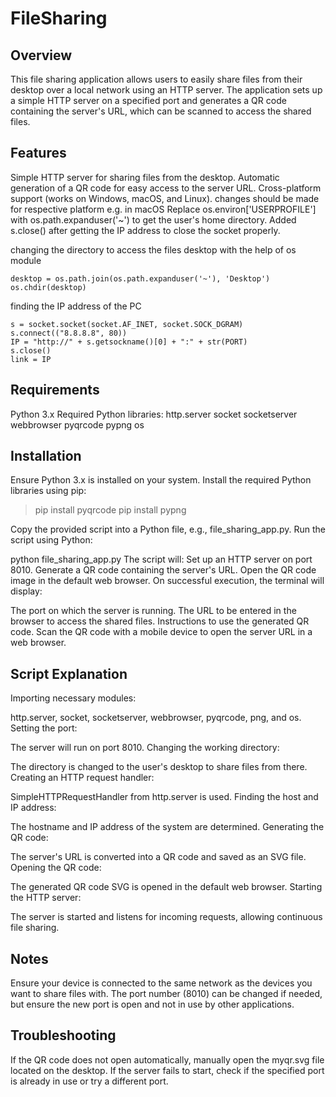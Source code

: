 # FileSharing

## Overview
This file sharing application allows users to easily share files from their desktop over a local network using an HTTP server. The application sets up a simple HTTP server on a specified port and generates a QR code containing the server's URL, which can be scanned to access the shared files.

## Features
Simple HTTP server for sharing files from the desktop.
Automatic generation of a QR code for easy access to the server URL.
Cross-platform support (works on Windows, macOS, and Linux).
changes should be made for respective platform e.g. in macOS Replace os.environ['USERPROFILE'] with os.path.expanduser('~') to get the user's home directory.
Added s.close() after getting the IP address to close the socket properly.

changing the directory to access the files desktop with the help of os module
```
desktop = os.path.join(os.path.expanduser('~'), 'Desktop')
os.chdir(desktop)
```
finding the IP address of the PC
```
s = socket.socket(socket.AF_INET, socket.SOCK_DGRAM)
s.connect(("8.8.8.8", 80))
IP = "http://" + s.getsockname()[0] + ":" + str(PORT)
s.close()
link = IP
```

## Requirements
Python 3.x
Required Python libraries:
http.server
socket
socketserver
webbrowser
pyqrcode
pypng
os

## Installation
Ensure Python 3.x is installed on your system.
Install the required Python libraries using pip:

> pip install pyqrcode
> pip install pypng

Copy the provided script into a Python file, e.g., file_sharing_app.py.
Run the script using Python:

python file_sharing_app.py
The script will:
Set up an HTTP server on port 8010.
Generate a QR code containing the server's URL.
Open the QR code image in the default web browser.
On successful execution, the terminal will display:

The port on which the server is running.
The URL to be entered in the browser to access the shared files.
Instructions to use the generated QR code.
Scan the QR code with a mobile device to open the server URL in a web browser.


## Script Explanation
Importing necessary modules:

http.server, socket, socketserver, webbrowser, pyqrcode, png, and os.
Setting the port:

The server will run on port 8010.
Changing the working directory:

The directory is changed to the user's desktop to share files from there.
Creating an HTTP request handler:

SimpleHTTPRequestHandler from http.server is used.
Finding the host and IP address:

The hostname and IP address of the system are determined.
Generating the QR code:

The server's URL is converted into a QR code and saved as an SVG file.
Opening the QR code:

The generated QR code SVG is opened in the default web browser.
Starting the HTTP server:

The server is started and listens for incoming requests, allowing continuous file sharing.

## Notes
Ensure your device is connected to the same network as the devices you want to share files with.
The port number (8010) can be changed if needed, but ensure the new port is open and not in use by other applications.

## Troubleshooting
If the QR code does not open automatically, manually open the myqr.svg file located on the desktop.
If the server fails to start, check if the specified port is already in use or try a different port.
